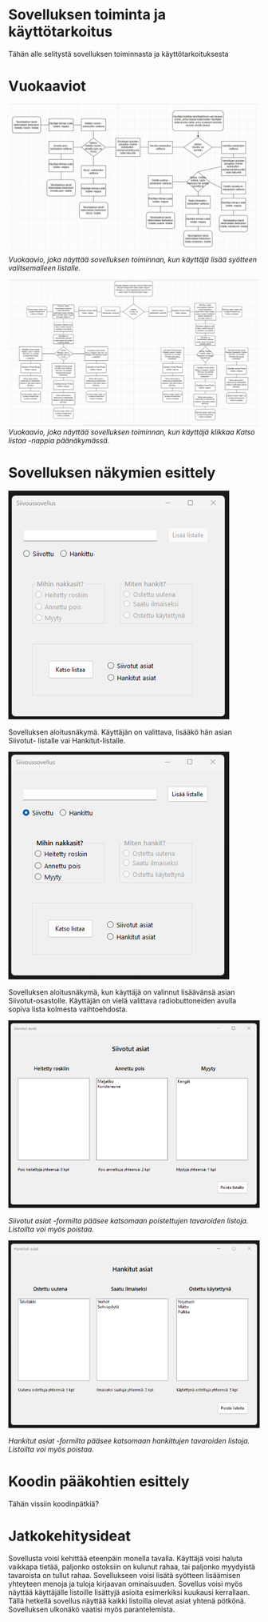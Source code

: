 # Sovelluksen toiminta ja käyttötarkoitus
Tähän alle selitystä sovelluksen toiminnasta ja käyttötarkoituksesta
# Vuokaaviot
![Vuokaavio sovelluksen toiminnasta](Screenshots/1_Vuokaavio.JPG)
*Vuokaavio, joka näyttää sovelluksen toiminnan, kun käyttäjä lisää syötteen valitsemalleen listalle.*

![Vuokaavio sovelluksen toiminnasta](Screenshots/2_Vuokaavio.JPG)
*Vuokaavio, joka näyttää sovelluksen toiminnan, kun käyttäjä klikkaa Katso listaa -nappia päänäkymässä.*

# Sovelluksen näkymien esittely
![Aloitusnäkymä](Screenshots/1_Aloitusnäkymä.png)

Sovelluksen aloitusnäkymä. Käyttäjän on valittava, lisääkö hän asian Siivotut- listalle vai Hankitut-listalle.

![Aloitusnäkymä, Siivottu-listalle lisäys valittuna](Screenshots/2_Aloitusnäkymä.png)

Sovelluksen aloitusnäkymä, kun käyttäjä on valinnut lisäävänsä asian Siivotut-osastolle. Käyttäjän on vielä valittava radiobuttoneiden avulla sopiva lista kolmesta vaihtoehdosta.

![Siivottujen asioiden formin näkymä](Screenshots/3_Siivotut_asiat_formi.png)

*Siivotut asiat -formilta pääsee katsomaan poistettujen tavaroiden listoja.*
*Listoilta voi myös poistaa.*

![Hankittujen asioiden formin näkymä](Screenshots/4_Hankitut_asiat_formi.png)

*Hankitut asiat -formilta pääsee katsomaan hankittujen tavaroiden listoja.*
*Listoilta voi myös poistaa.*
# Koodin pääkohtien esittely
Tähän vissiin koodinpätkiä?
# Jatkokehitysideat
Sovellusta voisi kehittää eteenpäin monella tavalla. Käyttäjä voisi haluta vaikkapa tietää, paljonko ostoksiin on kulunut rahaa, tai paljonko myydyistä tavaroista on tullut rahaa. Sovellukseen voisi lisätä syötteen lisäämisen yhteyteen menoja ja tuloja kirjaavan ominaisuuden. Sovellus voisi myös näyttää käyttäjälle listoille lisättyjä asioita esimerkiksi kuukausi kerrallaan. Tällä hetkellä sovellus näyttää kaikki listoilla olevat asiat yhtenä pötkönä. Sovelluksen ulkonäkö vaatisi myös parantelemista.


